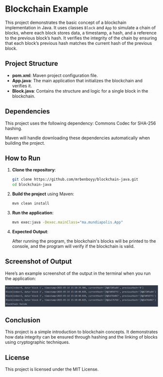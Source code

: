 # Blockchain Example

This project demonstrates the basic concept of a blockchain implementation in Java. It uses classes `Block` and `App` to simulate a chain of blocks, where each block stores data, a timestamp, a hash, and a reference to the previous block’s hash. It verifies the integrity of the chain by ensuring that each block’s previous hash matches the current hash of the previous block.

## Project Structure

- **pom.xml**: Maven project configuration file.
- **App.java**: The main application that initializes the blockchain and verifies it.
- **Block.java**: Contains the structure and logic for a single block in the blockchain.

## Dependencies

This project uses the following dependency:
Commons Codec for SHA-256 hashing.

Maven will handle downloading these dependencies automatically when building the project.

## How to Run

1. **Clone the repository**:

   ```bash
   git clone https://github.com/mrbenboyy/blockchain-java.git
   cd blockchain-java
   ```

2. **Build the project** using Maven:

   ```bash
   mvn clean install
   ```

3. **Run the application**:

   ```bash
   mvn exec:java -Dexec.mainClass="ma.mundiapolis.App"
   ```

4. **Expected Output**:

   After running the program, the blockchain's blocks will be printed to the console, and the program will verify if the blockchain is valid.

   

## Screenshot of Output

Here’s an example screenshot of the output in the terminal when you run the application:

![Blockchain Output Screenshot](src/images/img.png)

## Conclusion

This project is a simple introduction to blockchain concepts. It demonstrates how data integrity can be ensured through hashing and the linking of blocks using cryptographic techniques.

## License

This project is licensed under the MIT License.